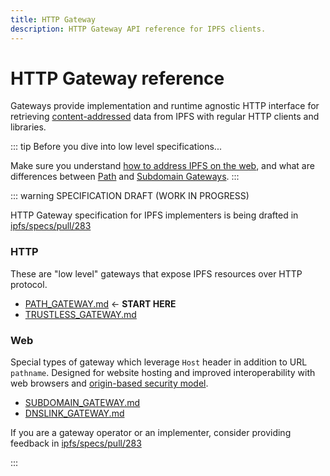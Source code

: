 ```yaml
---
title: HTTP Gateway
description: HTTP Gateway API reference for IPFS clients.
---
```


# HTTP Gateway reference

Gateways provide implementation and runtime agnostic HTTP interface for retrieving [content-addressed](../concepts/glossary/#content-addressing) data from IPFS with regular HTTP clients and libraries.

::: tip Before you dive into low level specifications...

Make sure you understand [how to address IPFS on the web](/how-to/address-ipfs-on-web/), and what are differences between [Path](/how-to/address-ipfs-on-web/#path-gateway) and [Subdomain Gateways](/how-to/address-ipfs-on-web/#subdomain-gateway).
:::

::: warning SPECIFICATION DRAFT (WORK IN PROGRESS)

<!-- TODO update this section (at least the links) when ipfs/specs PR lands -->
HTTP Gateway specification for IPFS implementers is being drafted in [ipfs/specs/pull/283](https://github.com/ipfs/specs/pull/283)

### HTTP

These are "low level" gateways that expose IPFS resources over HTTP protocol.

* [PATH_GATEWAY.md](https://github.com/ipfs/specs/blob/feat/gateway-specs/http-gateways/PATH_GATEWAY.md) ← **START HERE**
* [TRUSTLESS_GATEWAY.md](https://github.com/ipfs/specs/blob/feat/gateway-specs/http-gateways/TRUSTLESS_GATEWAY.md)

### Web

Special types of gateway which leverage `Host` header in addition to URL `pathname`. Designed for website hosting and improved interoperability with web browsers and [origin-based security model](https://en.wikipedia.org/wiki/Same-origin_policy).

* [SUBDOMAIN_GATEWAY.md](https://github.com/ipfs/specs/blob/feat/gateway-specs/http-gateways/SUBDOMAIN_GATEWAY.md)
* [DNSLINK_GATEWAY.md](https://github.com/ipfs/specs/blob/feat/gateway-specs/http-gateways/DNSLINK_GATEWAY.md)

If you are a gateway operator or an implementer, consider providing feedback in [ipfs/specs/pull/283](https://github.com/ipfs/specs/pull/283)

:::

<!-- TODO document endpoints in brief and link to ipfs/specs for more details -->

